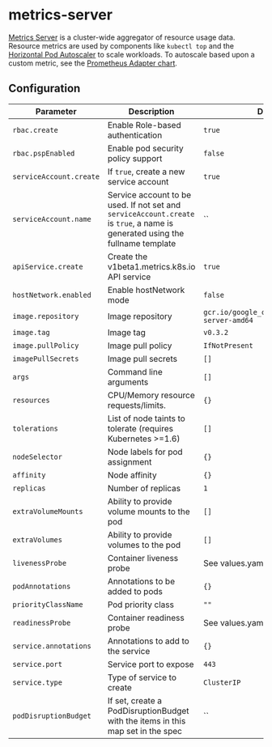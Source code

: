 # metrics-server

[Metrics Server](https://github.com/kubernetes-incubator/metrics-server) is a cluster-wide aggregator of resource usage data. Resource metrics are used by components like `kubectl top` and the [Horizontal Pod Autoscaler](https://kubernetes.io/docs/tasks/run-application/horizontal-pod-autoscale) to scale workloads. To autoscale based upon a custom metric, see the [Prometheus Adapter chart](https://github.com/helm/charts/blob/master/stable/prometheus-adapter).

## Configuration

Parameter | Description | Default
--- | --- | ---
`rbac.create` | Enable Role-based authentication | `true`
`rbac.pspEnabled` | Enable pod security policy support | `false`
`serviceAccount.create` | If `true`, create a new service account | `true`
`serviceAccount.name` | Service account to be used. If not set and `serviceAccount.create` is `true`, a name is generated using the fullname template | ``
`apiService.create` | Create the v1beta1.metrics.k8s.io API service | `true`
`hostNetwork.enabled` | Enable hostNetwork mode | `false`
`image.repository` | Image repository | `gcr.io/google_containers/metrics-server-amd64`
`image.tag` | Image tag | `v0.3.2`
`image.pullPolicy` | Image pull policy | `IfNotPresent`
`imagePullSecrets` | Image pull secrets | `[]`
`args` | Command line arguments | `[]`
`resources` | CPU/Memory resource requests/limits. | `{}`
`tolerations` | List of node taints to tolerate (requires Kubernetes >=1.6) | `[]`
`nodeSelector` | Node labels for pod assignment | `{}`
`affinity` | Node affinity | `{}`
`replicas` | Number of replicas | `1`
`extraVolumeMounts` | Ability to provide volume mounts to the pod | `[]`
`extraVolumes` | Ability to provide volumes to the pod | `[]`
`livenessProbe` | Container liveness probe | See values.yaml
`podAnnotations` | Annotations to be added to pods | `{}`
`priorityClassName` | Pod priority class | `""`
`readinessProbe` | Container readiness probe | See values.yaml
`service.annotations` | Annotations to add to the service | `{}`
`service.port` | Service port to expose | `443`
`service.type` | Type of service to create | `ClusterIP`
`podDisruptionBudget` | If set, create a PodDisruptionBudget with the items in this map set in the spec | ``
